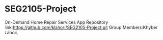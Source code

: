 # SEG2105-Project
On-Demand Home Repair Services App
Repository link:https://github.com/klahori/SEG2105-Project.git
Group Members:Khyber Lahori,
